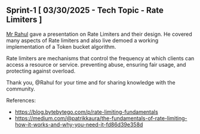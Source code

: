 ## Sprint-1 [ 03/30/2025 - Tech Topic - Rate Limiters ]

[Mr Rahul](https://www.linkedin.com/in/rahul-jain-44969352/) gave a presentation on Rate Limiters and their design. He covered many aspects of Rate limiters and also live demoed a working implementation of a Token bucket algorithm.

Rate limiters are mechanisms that control the frequency at which clients can access a resource or service. 
preventing abuse, ensuring fair usage, and protecting against overload. 

Thank you, @Rahul for your time and for sharing knowledge with the community.  

References:
* https://blog.bytebytego.com/p/rate-limiting-fundamentals
* https://medium.com/@patrikkaura/the-fundamentals-of-rate-limiting-how-it-works-and-why-you-need-it-fd86d39e358d
